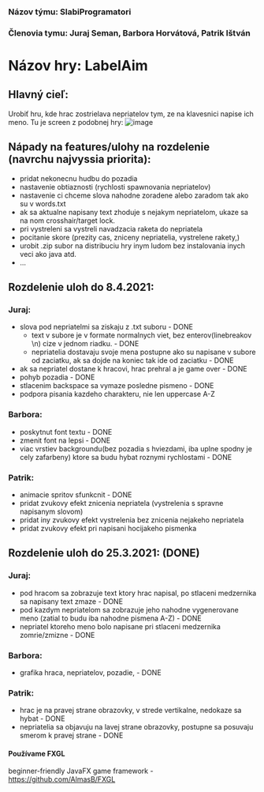### Názov týmu: SlabiProgramatori
### Členovia tymu: Juraj Seman, Barbora Horvátová, Patrik Ištván
# Názov hry: LabelAim
## Hlavný cieľ:
Urobiť hru, kde hrac zostrielava nepriatelov tym, ze na klavesnici napise ich meno.
Tu je screen z podobnej hry: ![image](https://user-images.githubusercontent.com/42540086/110616730-2e30ea80-8195-11eb-9cdb-c523b327122c.png)
## Nápady na features/ulohy na rozdelenie (navrchu najvyssia priorita):
- pridat nekonecnu hudbu do pozadia
- nastavenie obtiaznosti (rychlosti spawnovania nepriatelov)
- nastavenie ci chceme slova nahodne zoradene alebo zaradom tak ako su v words.txt
- ak sa aktualne napisany text zhoduje s nejakym nepriatelom, ukaze sa na nom crosshair/target lock. 
- pri vystreleni sa vystreli navadzacia raketa do nepriatela
- pocitanie skore (prezity cas, zniceny nepriatelia, vystrelene rakety,)
- urobit .zip subor na distribuciu hry inym ludom bez instalovania inych veci ako java atd.
- ...

## Rozdelenie uloh do 8.4.2021:
### Juraj:
- slova pod nepriatelmi sa ziskaju z .txt suboru - DONE
    - text v subore je v formate normalnych viet, bez enterov(linebreakov \n) cize v jednom riadku. - DONE
    - nepriatelia dostavaju svoje mena postupne ako su napisane v subore od zaciatku, ak sa dojde na koniec tak ide od zaciatku - DONE
- ak sa nepriatel dostane k hracovi, hrac prehral a je game over - DONE
- pohyb pozadia - DONE
- stlacenim backspace sa vymaze posledne pismeno - DONE
- podpora pisania kazdeho charakteru, nie len uppercase A-Z
### Barbora:
- poskytnut font textu - DONE
- zmenit font na lepsi - DONE
- viac vrstiev backgroundu(bez pozadia s hviezdami, iba uplne spodny je cely zafarbeny) ktore sa budu hybat roznymi rychlostami - DONE
### Patrik: 
- animacie spritov sfunkcnit - DONE
- pridat zvukovy efekt znicenia nepriatela (vystrelenia s spravne napisanym slovom)
- pridat iny zvukovy efekt vystrelenia bez znicenia nejakeho nepriatela
- pridat zvukovy efekt pri napisani hocijakeho pismenka


## Rozdelenie uloh do 25.3.2021: (DONE)
### Juraj:
- pod hracom sa zobrazuje text ktory hrac napisal, po stlaceni medzernika sa napisany text zmaze - DONE
- pod kazdym nepriatelom sa zobrazuje jeho nahodne vygenerovane meno (zatial to budu iba nahodne pismena A-Z) - DONE
- nepriatel ktoreho meno bolo napisane pri stlaceni medzernika zomrie/zmizne - DONE
### Barbora:
- grafika hraca, nepriatelov, pozadie, - DONE
### Patrik: 
- hrac je na pravej strane obrazovky, v strede vertikalne, nedokaze sa hybat - DONE
- nepriatelia sa objavuju na lavej strane obrazovky, postupne sa posuvaju smerom k pravej strane - DONE


#### Používame FXGL 
beginner-friendly JavaFX game framework - https://github.com/AlmasB/FXGL
